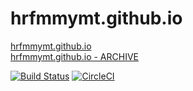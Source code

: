 # hrfmmymt.github.io

[hrfmmymt.github.io](http://hrfmmymt.github.io/)  
[hrfmmymt.github.io - ARCHIVE](http://hrfmmymt.tumblr.com/post/117154795827/hrfmmymtgithubio)

[![Build Status](https://travis-ci.org/hrfmmymt/hrfmmymt.github.io.svg?branch=master)](https://travis-ci.org/hrfmmymt/hrfmmymt.github.io)
[![CircleCI](https://circleci.com/gh/hrfmmymt/hrfmmymt.github.io/tree/master.svg?style=svg)](https://circleci.com/gh/hrfmmymt/hrfmmymt.github.io/tree/master)
